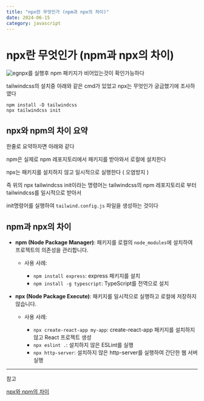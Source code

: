 ```yaml
---
title: "npx란 무엇인가 (npm과 npx의 차이)"
date: 2024-06-15
category: javascript
---
```


# npx란 무엇인가 (npm과 npx의 차이)

![eg](/storage/1718433564.jpg)npx를 실행후 npm 패키지가 비어있는것이 확인가능하다

tailwindcss의 설치중 아래와 같은 cmd가 있었고 npx는 무엇인가 궁금했기에 조사하였다

```
npm install -D tailwindcss
npx tailwindcss init
```

## npx와 npm의 차이 요약

한줄로 요약하자면 아래와 같다

npm은 실제로 npm 레포지토리에서 패키지를 받아와서 로컬에 설치한다

npx는 패키지를 설치하지 않고 일시적으로 실행한다 ( 오염방지 )

즉 위의 npx tailwindcss init이라는 명령어는 tailwindcss의 npm 레포지토리로 부터 tailwindcss를 일시적으로 받아서

init명령어를 실행하여 `tailwind.config.js` 파일을 생성하는 것이다

## npm과 npx의 차이

* **npm (Node Package Manager)**: 패키지를 로컬의 `node_modules`에 설치하여 프로젝트의 의존성을 관리합니다.

  + 사용 사례:

    - `npm install express`: express 패키지를 설치
    - `npm install -g typescript`: TypeScript를 전역으로 설치
* **npx (Node Package Execute)**: 패키지를 일시적으로 실행하고 로컬에 저장하지 않습니다.

  + 사용 사례:

    - `npx create-react-app my-app`: create-react-app 패키지를 설치하지 않고 React 프로젝트 생성
    - `npx eslint .`: 설치하지 않은 ESLint를 실행
    - `npx http-server`: 설치하지 않은 http-server를 실행하여 간단한 웹 서버 실행

---

참고

[npx와 npm의 차이](https://webruden.tistory.com/275)
